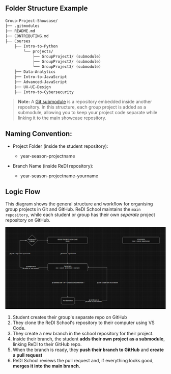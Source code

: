 ## Folder Structure Example

    Group-Project-Showcase/
    ├── .gitmodules
    ├── README.md
    ├── CONTRIBUTING.md
    ├── Courses
        ├── Intro-to-Python
            └── projects/
                ├── GroupProject1/ (submodule)
                ├── GroupProject2/ (submodule)
                └── GroupProject3/ (submodule)
        ├── Data-Analytics
        ├── Intro-to-JavaScript
        ├── Advanced-JavaScript
        ├── UX-UI-Design
        ├── Intro-to-Cybersecurity

> **Note:** A [Git submodule](https://git-scm.com/book/en/v2/Git-Tools-Submodules) is a repository embedded inside another repository. In this structure, each group project is added as a submodule, allowing you to keep your project code separate while linking it to the main showcase repository.


## Naming Convention:
- Project Folder (inside the student repository):
    - year-season-projectname

- Branch Name (inside ReDI repository):
    - year-season-projectname-yourname

    
## Logic Flow

This diagram shows the general structure and workflow for organising group projects in Git and GitHub. ReDI School maintains the `main repository`, while each student or group has their own *separate* project repository on GitHub.

![alt text](Assets/logicmap.PNG)

1. Student creates their group's separate repo on GitHub
2. They clone the ReDI School's repository to their computer using VS Code.
3. They create a new branch in the school repository for their project.
4. Inside their branch, the student **adds their own project as a submodule**, linking ReDI to their GitHub repo. 
5. When the branch is ready, they **push their branch to GitHub** and **create a pull request**
6. ReDI School reviews the pull request and, if everything looks good, **merges it into the main branch.**
